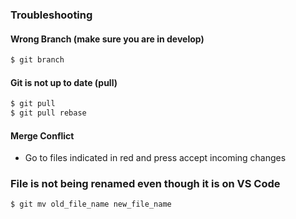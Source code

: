 ### Troubleshooting
#### Wrong Branch (make sure you are in develop)
```bash
$ git branch
```
#### Git is not up to date (pull)
```bash
$ git pull
$ git pull rebase
```
#### Merge Conflict
- Go to files indicated in red and press accept incoming changes

### File is not being renamed even though it is on VS Code

```bash
$ git mv old_file_name new_file_name
```



